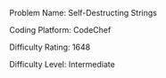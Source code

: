 Problem Name: Self-Destructing Strings

Coding Platform: CodeChef

Difficulty Rating: 1648

Difficulty Level: Intermediate
